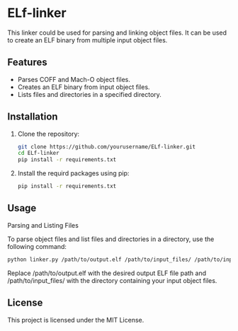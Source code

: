# ELf-linker
 
This linker could be used for parsing and linking object files. It can be used to create an ELF binary from multiple input object files.

## Features

- Parses COFF and Mach-O object files.
- Creates an ELF binary from input object files.
- Lists files and directories in a specified directory.

## Installation

1. Clone the repository:

   ```bash
   git clone https://github.com/yourusername/ELf-linker.git
   cd ELf-linker
   pip install -r requirements.txt
   ```
2. Install the requird packages using pip:

   ```bash
   pip install -r requirements.txt
   ```

## Usage

Parsing and Listing Files

To parse object files and list files and directories in a directory, use the following command:

```bash
python linker.py /path/to/output.elf /path/to/input_files/ /path/to/input_files/
```

Replace /path/to/output.elf with the desired output ELF file path and /path/to/input_files/ with the directory containing your input object files.

## License

This project is licensed under the MIT License.